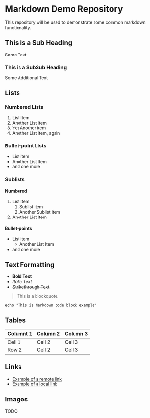 # Markdown Demo Repository
This repository will be used to demonstrate some common markdown functionality.

## This is a Sub Heading
Some Text

### This is a SubSub Heading
Some Additional Text

## Lists

### Numbered Lists
1. List Item
1. Another List Item
1. Yet Another item
1. Another List Item, again

### Bullet-point Lists
* List item
* Another List Item
* and one more

### Sublists
#### Numbered
1. List Item
    1. Sublist item
    1. Another Sublist item
1. Another List Item

#### Bullet-points
* List item
    * Another List Item
* and one more

## Text Formatting
* **Bold Text**
* *Italic Text*
* ~~Strikethrough Text~~

> This is a blockquote.

```
echo "This is Markdown code block example"
```

## Tables

| Columnt 1 | Column 2 | Column 3 |
|-----------|----------|----------|
| Cell 1    | Cell 2   | Cell 3   |
| Row 2     | Cell 2   | Cell 3   |

## Links
* [Example of a remote link](https://google.com)
* [Example of a local link](./hello_world.go)

## Images
TODO
